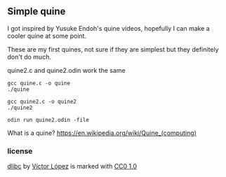 ## Simple quine

I got inspired by Yusuke Endoh's quine videos, hopefully I can make a cooler quine at some point.

These are my first quines, not sure if they are simplest but they definitely don't do much.

quine2.c and quine2.odin work the same

```console
gcc quine.c -o quine
./quine
```

```console
gcc quine2.c -o quine2
./quine2
```

```console
odin run quine2.odin -file
```

What is a quine? https://en.wikipedia.org/wiki/Quine_(computing)

### license
[dlibc](https://github.com/victor-Lopez25/dlibc) by [Víctor López](https://github.com/victor-Lopez25) is marked with [CC0 1.0](https://creativecommons.org/publicdomain/zero/1.0)